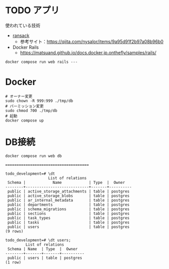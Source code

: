 # TODO アプリ
使われている技術
- [ransack](https://github.com/activerecord-hackery/ransack)
  - 参考サイト：https://qiita.com/nysalor/items/9a95d91f2b97a08b96b0
- Docker Rails
  - https://matsuand.github.io/docs.docker.jp.onthefly/samples/rails/

```
docker compose run web rails ---
```

# Docker
```
# オーナー変更
sudo chown -R 999:999 ./tmp/db
# パーミッション変更
sudo chmod 700 ./tmp/db
# 起動
docker compose up
```

# DB接続
```
docker compose run web db

=====================================

todo_development=# \dt
                   List of relations
 Schema |            Name            | Type  |  Owner   
--------+----------------------------+-------+----------
 public | active_storage_attachments | table | postgres
 public | active_storage_blobs       | table | postgres
 public | ar_internal_metadata       | table | postgres
 public | departments                | table | postgres
 public | schema_migrations          | table | postgres
 public | sections                   | table | postgres
 public | task_types                 | table | postgres
 public | tasks                      | table | postgres
 public | users                      | table | postgres
(9 rows)

todo_development=# \dt users;
         List of relations
 Schema | Name  | Type  |  Owner   
--------+-------+-------+----------
 public | users | table | postgres
(1 row)
```
